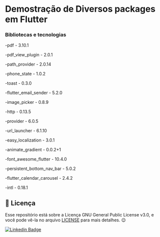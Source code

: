 # Demostração de Diversos packages em Flutter

### Bibliotecas e tecnologias 

-pdf - 3.10.1

-pdf_view_plugin - 2.0.1

-path_provider - 2.0.14

-phone_state - 1.0.2

-toast - 0.3.0

-flutter_email_sender - 5.2.0

-image_picker - 0.8.9

-http - 0.13.5

-provider - 6.0.5

-url_launcher - 6.1.10

-easy_localization - 3.0.1

-animate_gradient - 0.0.2+1

-font_awesome_flutter - 10.4.0

-persistent_bottom_nav_bar - 5.0.2

-flutter_calendar_carousel - 2.4.2

-intl - 0.18.1

<h2>📝 Licença</h2>

<p>
   Esse repositório está sobre a Licença GNU General Public License v3.0, e você pode vê-la no arquivo <a href="https://github.com/caneto/calculator-app/blob/main/LICENSE">LICENSE</a> para mais detalhes. 😉
</p>


[![Linkedin Badge](https://img.shields.io/badge/-Carlos%20Alberto-292929?style=flat-square&logo=Linkedin&logoColor=white&link=https://www.linkedin.com/in/canetorj/)](https://www.linkedin.com/in/canetorj/)
